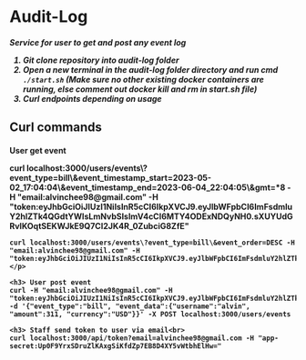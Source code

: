 # Audit-Log
<h5> Service for user to get and post any event log
 
1. Git clone repository into audit-log folder
2. Open a new terminal in the audit-log folder directory and run cmd `./start.sh` (Make sure no other existing docker containers are running, else comment out docker kill and rm in start.sh file)
3. Curl endpoints depending on usage

<h2> Curl commands
    <h4> User get event 
    <p>
    curl localhost:3000/users/events\?event_type=bill\&event_timestamp_start=2023-05-02_17:04:04\&event_timestamp_end=2023-06-04_22:04:05\&gmt=*8 -H "email:alvinchee98@gmail.com" -H "token:eyJhbGciOiJIUzI1NiIsInR5cCI6IkpXVCJ9.eyJlbWFpbCI6ImFsdmluY2hlZTk4QGdtYWlsLmNvbSIsImV4cCI6MTY4ODExNDQyNH0.sXUYUdGRvIKOqtSEKWJkE9Q7CI2JK4R_0ZubciG8ZfE"

    curl localhost:3000/users/events\?event_type=bill\&event_order=DESC -H "email:alvinchee98@gmail.com" -H "token:eyJhbGciOiJIUzI1NiIsInR5cCI6IkpXVCJ9.eyJlbWFpbCI6ImFsdmluY2hlZTk4QGdtYWlsLmNvbSIsImV4cCI6MTY4ODExNDQyNH0.sXUYUdGRvIKOqtSEKWJkE9Q7CI2JK4R_0ZubciG8ZfE"
    </p>

    <h3> User post event
    curl -H "email:alvinchee98@gmail.com" -H "token:eyJhbGciOiJIUzI1NiIsInR5cCI6IkpXVCJ9.eyJlbWFpbCI6ImFsdmluY2hlZTk4QGdtYWlsLmNvbSIsImV4cCI6MTY4ODExNDQyNH0.sXUYUdGRvIKOqtSEKWJkE9Q7CI2JK4R_0ZubciG8ZfE" -d '{"event_type":"bill", "event_data":{"username":"alvin", "amount":311, "currency":"USD"}}' -X POST localhost:3000/users/events

    <h3> Staff send token to user via email<br>
    curl localhost:3000/api/token?email=alvinchee98@gmail.com -H "app-secret:Up0F9YrxSDruZlKAxgSiKfdZp7EB8D4XY5vWtbhElHw="